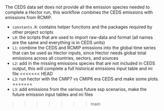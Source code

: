 The CEDS data set does not provide all the emission species needed to complete a Hector run, this workflow combines the CEDS emissions with emissions from RCMIP. 


* `constants.R`: contains helper functions and the packages required by other project scripts
* `L0`: the scripts that are used to import raw-data and format (all names are the same and everything is in CEDS units)
* `L1`: combine the CEDS and RCMIP emissions into the global time series that can be used as Hector inputs, since Hector needs global total emissions across all countries, sectors, and sources
* `L2`: add in the missing emissions species that are not included in CEDS output, this will complete a full historical emissions input table and ini file 
<<<<<<< HEAD
* `L3`: run hector with the CMIP7 vs CMIP6 era CEDS and make some plots. 
=======
* `L3`: add emissions from the various future ssp scenarios, make the future emission input tables and ini files 
>>>>>>> main




